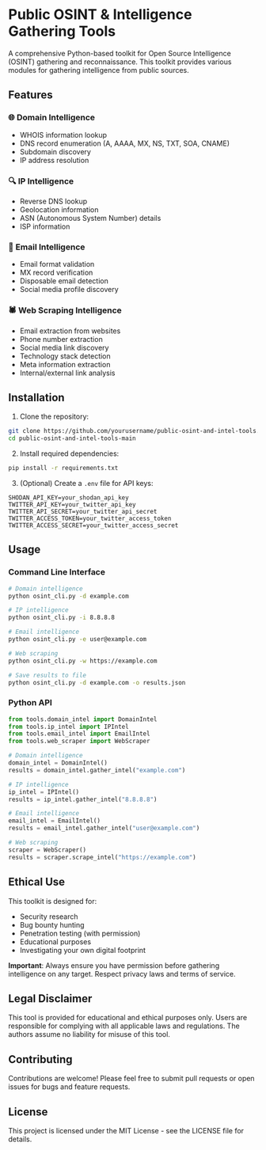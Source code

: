# Public OSINT & Intelligence Gathering Tools

A comprehensive Python-based toolkit for Open Source Intelligence (OSINT) gathering and reconnaissance. This toolkit provides various modules for gathering intelligence from public sources.

## Features

### 🌐 Domain Intelligence
- WHOIS information lookup
- DNS record enumeration (A, AAAA, MX, NS, TXT, SOA, CNAME)
- Subdomain discovery
- IP address resolution

### 🔍 IP Intelligence
- Reverse DNS lookup
- Geolocation information
- ASN (Autonomous System Number) details
- ISP information

### 📧 Email Intelligence
- Email format validation
- MX record verification
- Disposable email detection
- Social media profile discovery

### 🕷️ Web Scraping Intelligence
- Email extraction from websites
- Phone number extraction
- Social media link discovery
- Technology stack detection
- Meta information extraction
- Internal/external link analysis

## Installation

1. Clone the repository:
```bash
git clone https://github.com/yourusername/public-osint-and-intel-tools.git
cd public-osint-and-intel-tools-main
```

2. Install required dependencies:
```bash
pip install -r requirements.txt
```

3. (Optional) Create a `.env` file for API keys:
```env
SHODAN_API_KEY=your_shodan_api_key
TWITTER_API_KEY=your_twitter_api_key
TWITTER_API_SECRET=your_twitter_api_secret
TWITTER_ACCESS_TOKEN=your_twitter_access_token
TWITTER_ACCESS_SECRET=your_twitter_access_secret
```

## Usage

### Command Line Interface

```bash
# Domain intelligence
python osint_cli.py -d example.com

# IP intelligence
python osint_cli.py -i 8.8.8.8

# Email intelligence
python osint_cli.py -e user@example.com

# Web scraping
python osint_cli.py -w https://example.com

# Save results to file
python osint_cli.py -d example.com -o results.json
```

### Python API

```python
from tools.domain_intel import DomainIntel
from tools.ip_intel import IPIntel
from tools.email_intel import EmailIntel
from tools.web_scraper import WebScraper

# Domain intelligence
domain_intel = DomainIntel()
results = domain_intel.gather_intel("example.com")

# IP intelligence
ip_intel = IPIntel()
results = ip_intel.gather_intel("8.8.8.8")

# Email intelligence
email_intel = EmailIntel()
results = email_intel.gather_intel("user@example.com")

# Web scraping
scraper = WebScraper()
results = scraper.scrape_intel("https://example.com")
```

## Ethical Use

This toolkit is designed for:
- Security research
- Bug bounty hunting
- Penetration testing (with permission)
- Educational purposes
- Investigating your own digital footprint

**Important**: Always ensure you have permission before gathering intelligence on any target. Respect privacy laws and terms of service.

## Legal Disclaimer

This tool is provided for educational and ethical purposes only. Users are responsible for complying with all applicable laws and regulations. The authors assume no liability for misuse of this tool.

## Contributing

Contributions are welcome! Please feel free to submit pull requests or open issues for bugs and feature requests.

## License

This project is licensed under the MIT License - see the LICENSE file for details.
